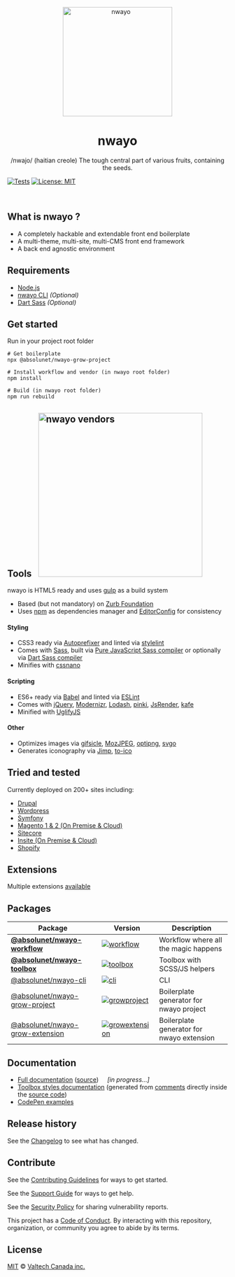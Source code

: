 <p align="center">
	<img src="https://github.com/valtech-commerce/nwayo/raw/main/ressources/images/nwayo.png" width="250" height="250" alt="nwayo">
</p>
<h1 align="center"><strong>nwayo</strong></h1>
<p align="center">/nwajo/ (haitian creole) The tough central part of various fruits, containing the seeds.</p>

[![Tests][tests-badge]][tests-url]
[![License: MIT][license-badge]][license-url]

<br>

## What is nwayo ?
- A completely hackable and extendable front end boilerplate
- A multi-theme, multi-site, multi-CMS front end framework
- A back end agnostic environment



## Requirements
- [Node.js](https://nodejs.org)
- [nwayo CLI](https://www.npmjs.com/package/@absolunet/nwayo-cli) _(Optional)_
- [Dart Sass](https://sass-lang.com/install) _(Optional)_



## Get started
Run in your project root folder
```shell
# Get boilerplate
npx @absolunet/nwayo-grow-project

# Install workflow and vendor (in nwayo root folder)
npm install

# Build (in nwayo root folder)
npm run rebuild
```



## Tools &nbsp; <img src="https://github.com/valtech-commerce/nwayo/raw/main/ressources/images/vendors.png" width="375" alt="nwayo vendors">
nwayo is HTML5 ready and uses [gulp](https://gulpjs.com) as a build system

- Based (but not mandatory) on [Zurb Foundation](https://foundation.zurb.com)
- Uses [npm](https://www.npmjs.com) as dependencies manager and [EditorConfig](https://editorconfig.org) for consistency

#### Styling
- CSS3 ready via [Autoprefixer](https://github.com/postcss/autoprefixer) and linted via [stylelint](https://stylelint.io)
- Comes with [Sass](https://sass-lang.com), built via [Pure JavaScript Sass compiler](https://www.npmjs.com/package/sass) or optionally via [Dart Sass compiler](https://sass-lang.com/install)
- Minifies with [cssnano](https://cssnano.co)

#### Scripting
- ES6+ ready via [Babel](https://babeljs.io) and linted via [ESLint](https://eslint.org)
- Comes with [jQuery](https://jquery.com), [Modernizr](https://modernizr.com), [Lodash](https://lodash.com), [pinki](https://github.com/valtech-commerce/pinki), [JsRender](https://www.jsviews.com), [kafe](https://documentation.absolunet.com/kafe/)
- Minified with [UglifyJS](http://lisperator.net/uglifyjs)

#### Other
- Optimizes images via [gifsicle](https://www.lcdf.org/gifsicle), [MozJPEG](https://github.com/mozilla/mozjpeg), [optipng](http://optipng.sourceforge.net), [svgo](https://github.com/svg/svgo)
- Generates iconography via [Jimp](https://github.com/oliver-moran/jimp), [to-ico](https://github.com/kevva/to-ico)



## Tried and tested
Currently deployed on 200+ sites including:
- [Drupal](https://www.drupal.org)
- [Wordpress](https://wordpress.org)
- [Symfony](https://symfony.com)
- [Magento 1 & 2 (On Premise & Cloud)](https://magento.com)
- [Sitecore](https://www.sitecore.net)
- [Insite (On Premise & Cloud)](https://www.insitesoft.com)
- [Shopify](https://www.shopify.ca)

## Extensions
Multiple extensions [available](https://www.npmjs.com/search?q=keywords:nwayo-extension)


[//]: # (Doc)

## Packages

| Package | Version | Description |
|---|---|---|
| **[@absolunet/nwayo-workflow](packages/workflow)** | [![workflow][workflow-npm-badge]][workflow-npm-url] | Workflow where all the magic happens |
| **[@absolunet/nwayo-toolbox](packages/toolbox)** | [![toolbox][toolbox-npm-badge]][toolbox-npm-url] | Toolbox with SCSS/JS helpers |
| [@absolunet/nwayo-cli](packages/cli) | [![cli][cli-npm-badge]][cli-npm-url] | CLI |
| [@absolunet/nwayo-grow-project](packages/grow-project) | [![growproject][growproject-npm-badge]][growproject-npm-url] | Boilerplate generator for nwayo project |
| [@absolunet/nwayo-grow-extension](packages/grow-extension) | [![growextension][growextension-npm-badge]][growextension-npm-url] | Boilerplate generator for nwayo extension |

## Documentation
- [Full documentation](https://valtech-commerce.github.io/nwayo) ([source](documentation))  &nbsp; &nbsp; _[in progress...]_
- [Toolbox styles documentation](https://valtech-commerce.github.io/nwayo/toolbox/styles) (generated from [comments](http://sassdoc.com/) directly inside the [source code](packages/toolbox/styles))
- [CodePen examples](https://codepen.io/collection/XJWozK/)

[//]: # (/Doc)


## Release history

See the [Changelog](CHANGELOG.md) to see what has changed.


## Contribute

See the [Contributing Guidelines](CONTRIBUTING.md) for ways to get started.

See the [Support Guide](SUPPORT.md) for ways to get help.

See the [Security Policy](SECURITY.md) for sharing vulnerability reports.

This project has a [Code of Conduct](CODE_OF_CONDUCT.md).
By interacting with this repository, organization, or community you agree to abide by its terms.


[//]: # (Doc)

## License
[MIT](LICENSE) © [Valtech Canada inc.](https://www.valtech.ca/)

[//]: # (/Doc)



[tests-badge]: https://img.shields.io/github/actions/workflow/status/valtech-commerce/nwayo/tests.yaml?style=flat-square&branch=main
[license-badge]: https://img.shields.io/badge/license-MIT-green?style=flat-square
[tests-url]: https://github.com/valtech-commerce/nwayo/actions/workflows/tests.yaml?query=branch%3Amain
[license-url]: https://opensource.org/licenses/MIT

[workflow-npm-badge]: https://img.shields.io/npm/v/@absolunet/nwayo-workflow?style=flat-square
[toolbox-npm-badge]: https://img.shields.io/npm/v/@absolunet/nwayo-toolbox?style=flat-square
[cli-npm-badge]: https://img.shields.io/npm/v/@absolunet/nwayo-cli?style=flat-square
[growproject-npm-badge]: https://img.shields.io/npm/v/@absolunet/nwayo-grow-project?style=flat-square
[growextension-npm-badge]: https://img.shields.io/npm/v/@absolunet/nwayo-grow-extension?style=flat-square
[workflow-npm-url]: https://www.npmjs.com/package/@absolunet/nwayo-workflow
[toolbox-npm-url]: https://www.npmjs.com/package/@absolunet/nwayo-toolbox
[cli-npm-url]: https://www.npmjs.com/package/@absolunet/nwayo-cli
[growproject-npm-url]: https://www.npmjs.com/package/@absolunet/nwayo-grow-project
[growextension-npm-url]: https://www.npmjs.com/package/@absolunet/nwayo-grow-extension
